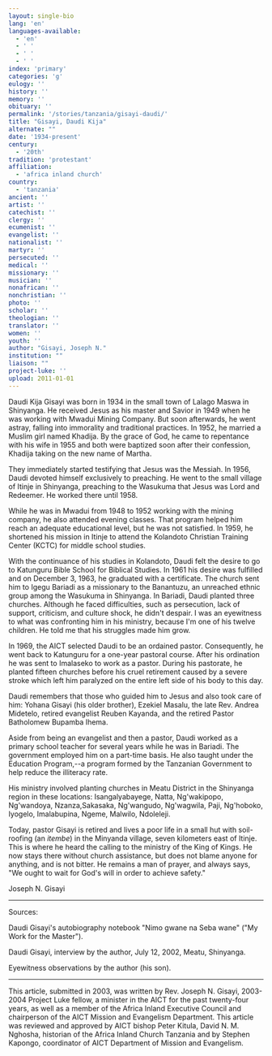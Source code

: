 ```yaml
---
layout: single-bio
lang: 'en'
languages-available:
  - 'en'
  - ' '
  - ' '
  - ' '
index: 'primary'
categories: 'g'
eulogy: ''
history: ''
memory: ''
obituary: ''
permalink: '/stories/tanzania/gisayi-daudi/'
title: "Gisayi, Daudi Kija"
alternate: ""
date: '1934-present'
century:
  - '20th'
tradition: 'protestant'
affiliation:
  - 'africa inland church'
country:
  - 'tanzania'
ancient: ''
artist: ''
catechist: ''
clergy: ''
ecumenist: ''
evangelist: ''
nationalist: ''
martyr: ''
persecuted: ''
medical: ''
missionary: ''
musician: ''
nonafrican: ''
nonchristian: ''
photo: ''
scholar: ''
theologian: ''
translator: ''
women: ''
youth: ''
author: "Gisayi, Joseph N."
institution: ""
liaison: ""
project-luke: ''
upload: 2011-01-01
---
```




Daudi Kija Gisayi was born in 1934 in the small town of Lalago Maswa in Shinyanga. He received Jesus as his master and Savior in 1949 when he was working with Mwadui Mining Company. But soon afterwards, he went astray, falling into immorality and traditional practices.  In 1952, he married a Muslim girl named Khadija.  By the grace of God, he came to repentance with his wife in 1955 and both were baptized soon after their confession, Khadija taking on the new name of Martha.

They immediately started testifying that Jesus was the Messiah.  In 1956, Daudi devoted himself exclusively to preaching.  He went to the small village of Itinje in Shinyanga, preaching to the Wasukuma that Jesus was Lord and Redeemer.  He worked there until 1958.

While he was in Mwadui from 1948 to 1952 working with the mining company, he also attended evening classes. That program helped him reach an adequate educational level, but he was not satisfied.  In 1959, he shortened his mission in Itinje to attend the Kolandoto Christian Training Center (KCTC) for middle school studies.

With the continuance of his studies in Kolandoto, Daudi felt the desire to go to Katunguru Bible School for Biblical
Studies. In 1961 his desire was fulfilled and on December 3, 1963, he graduated with a certificate. The church sent him to Igegu Bariadi as a missionary to the Banantuzu, an unreached ethnic group among the Wasukuma in Shinyanga. In Bariadi, Daudi planted three churches.  Although he faced difficulties, such as persecution, lack of support, criticism, and culture shock, he didn't despair.  I was an eyewitness to what was confronting him in his ministry, because I'm one of his twelve children.  He told me that his struggles made him grow.

In 1969, the AICT selected Daudi to be an ordained pastor.  Consequently, he went back to Katunguru for a one-year pastoral course.  After his ordination he was sent to Imalaseko to work as a pastor. During his pastorate, he planted fifteen churches before his cruel retirement caused by a severe stroke which left him paralyzed on the entire left side of his body to this day.

Daudi remembers that those who guided him to Jesus and also took care of him: Yohana Gisayi (his older
brother), Ezekiel Masalu, the late Rev. Andrea Midetelo, retired evangelist Reuben Kayanda, and the retired Pastor Batholomew Bupamba Ihema.

Aside from being an evangelist and then a pastor, Daudi worked as a primary school teacher for several years while he was in Bariadi.  The government employed him on a part-time basis.  He also taught under the       Education Program,--a program formed by the Tanzanian Government to help reduce the illiteracy rate.

His ministry involved planting churches in Meatu District in the Shinyanga region in these locations:
Isangalyabayege, Natta, Ng'wakipopo, Ng'wandoya, Nzanza,Sakasaka, Ng'wangudo, Ng'wagwila, Paji, Ng'hoboko, Iyogelo, Imalabupina, Ngeme, Malwilo, Ndoleleji.

Today, pastor Gisayi is retired and lives a poor life in a small hut with soil-roofing (an *itembe*) in the Minyanda village, seven kilometers east of Itinje.  This is where he heard the calling to the ministry of the King of Kings.  He now stays there without church assistance, but does not blame anyone for anything, and is not bitter.  He remains a man of prayer, and always says, "We ought to wait for God's will in order to achieve safety."

Joseph N. Gisayi

---

Sources:

Daudi Gisayi's autobiography notebook "Nimo gwane na Seba wane" ("My Work for the Master").

Daudi Gisayi, interview by the author, July 12, 2002, Meatu, Shinyanga.

Eyewitness observations by the author (his son).

---

This article, submitted in 2003, was written by Rev. Joseph N. Gisayi, 2003-2004 Project Luke fellow, a minister in the AICT for the past twenty-four years, as well as a member of the Africa Inland Executive Council and chairperson of the AICT Mission and Evangelism Department. This article was reviewed and approved by AICT bishop Peter Kitula, David N. M. Nghosha, historian of the Africa Inland Church Tanzania and by Stephen Kapongo, coordinator of AICT Department of Mission and Evangelism.
